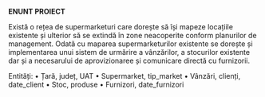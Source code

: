 **ENUNT PROIECT**

Există o rețea de supermarketuri care dorește să își mapeze locațiile existente și ulterior să se extindă în zone neacoperite conform planurilor de management. Odată cu maparea supermarketurilor existente se dorește și implementarea unui sistem de urmărire a vânzărilor, a stocurilor existente dar și a necesarului de aprovizionaree și comunicare directă cu furnizorii.


Entități:
•	Țară, județ, UAT
•	Supermarket, tip_market
•	Vânzări, clienți, date_client
•	Stoc, produse
•	Furnizori, date_furnizori
